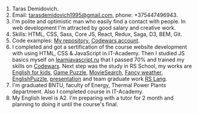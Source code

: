 1. Taras Demidovich.
2. Email: tarasdemidovich1995@gmail.com, phone: +375447496943.
3. I'm polite and optimistic man who easily find a contact with people. In web development I'm attracted by good salary and creative work. 
4. Skills: HTML, CSS, Sass, Core JS, React, Redux, Saga, D3, BEM, Git.
5. Code examples: [My repository](https://github.com/tarasdemidovich1995), [Codewars account](https://www.codewars.com/users/taraskin).
6. I completed and got a sertification of the course website development with using HTML, CSS & JavaScript in IT-Academy. Then I studied JS basics myself on [learnjavascript.ru](https://learn.javascript.ru/) that I passed 70% and trained my skills on [Codewars](https://www.codewars.com/users/taraskin). Next step was the study in RS School, my works are [English for kids](https://tarasdemidovich1995.github.io/english-for-kids/), [Game Puzzle](https://eloquent-franklin-3a9cf8.netlify.app/), [MovieSearch](https://tarasdemidovich1995.github.io/movie-search/), [Fancy weather](https://tarasdemidovich1995.github.io/fancy-weather/), [EnglishPuzzle](https://tarasdemidovich1995.github.io/english-puzzle/), [presentation](https://github.com/tarasdemidovich1995/presentation) and team graduate work [RS Lang](https://rs-lang-team-60-dluski-valery.netlify.app/home).
7. I'm graduated BNTU, faculty of Energy, Thermal Power Plants department. Also I completed course in IT-Academy.
8. My English level is A2. I'm preparing with a tutor for 2 month and planning to doing it until the course's final.
